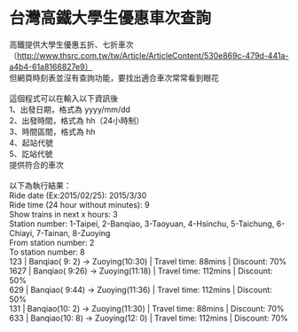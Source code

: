 # 台灣高鐵大學生優惠車次查詢

高鐵提供大學生優惠五折、七折車次<br>
（http://www.thsrc.com.tw/tw/Article/ArticleContent/530e869c-479d-441a-a4b4-61a8166827e9）<br>
但網頁時刻表並沒有查詢功能，要找出適合車次常常看到眼花<br>
<br>
這個程式可以在輸入以下資訊後<br>
1、出發日期，格式為 yyyy/mm/dd<br>
2、出發時間，格式為 hh（24小時制）<br>
3、時間區間，格式為 hh<br>
4、起站代號<br>
5、訖站代號<br>
提供符合的車次<br>
<br>
以下為執行結果：<br>
Ride date (Ex:2015/02/25): 2015/3/30<br>
Ride time (24 hour without minutes): 9<br>
Show trains in next x hours: 3<br>
Station number: 1-Taipei, 2-Banqiao, 3-Taoyuan, 4-Hsinchu, 5-Taichung, 6-Chiayi, 7-Tainan, 8-Zuoying<br>
From station number: 2<br>
To station number: 8<br>
 123 |  Banqiao( 9: 2)  ->  Zuoying(10:30) | Travel time:  88mins | Discount: 70%<br>
1627 |  Banqiao( 9:26)  ->  Zuoying(11:18) | Travel time: 112mins | Discount: 50%<br>
 629 |  Banqiao( 9:44)  ->  Zuoying(11:36) | Travel time: 112mins | Discount: 50%<br>
 131 |  Banqiao(10: 2)  ->  Zuoying(11:30) | Travel time:  88mins | Discount: 70%<br>
 633 |  Banqiao(10: 8)  ->  Zuoying(12: 0) | Travel time: 112mins | Discount: 70%<br>
